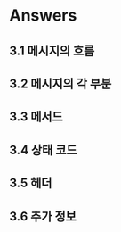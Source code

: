 # Answers

## 3.1 메시지의 흐름 <a id="3-1"></a>

## 3.2 메시지의 각 부분 <a id="3-2"></a>

## 3.3 메서드 <a id="3-3"></a>

## 3.4 상태 코드 <a id="3-4"></a>

## 3.5 헤더‌ <a id="3-5"></a>

## 3.6 추가 정보 <a id="3-6"></a>

​

